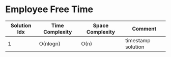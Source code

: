# Employee Free Time

| Solution Idx | Time Complexity | Space Complexity | Comment            |
| ------------ | --------------- | ---------------- | ------------------ |
| 1            | O(nlogn)        | O(n)             | timestamp solution |
